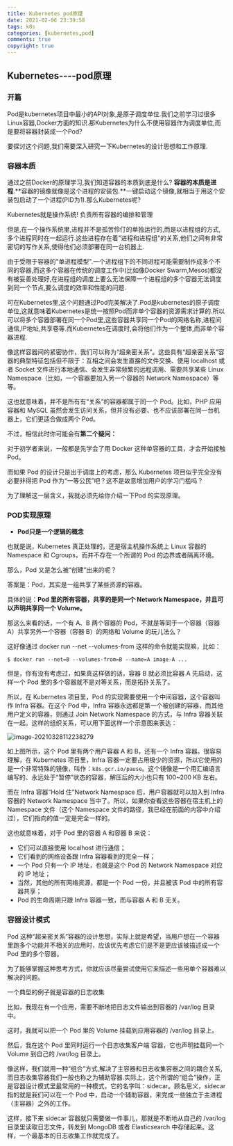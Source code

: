 ```yaml
---
title: Kubernetes pod原理
date: 2021-02-06 23:39:58
tags: k8s
categories: [kubernetes,pod]
comments: true
copyright: true
---
```




## Kubernetes----pod原理

### 开篇

Pod是kubernetes项目中最小的API对象,是原子调度单位.我们之前学习过很多Linux容器,Docker方面的知识.那Kubernetes为什么不使用容器作为调度单位,而是要将容器封装成一个Pod?

要探讨这个问题,我们需要深入研究一下Kubernetes的设计思想和工作原理.

### 容器本质

通过之前Docker的原理学习,我们知道容器的本质到底是什么? **容器的本质是进程**.**容器的镜像就像是这个进程的安装包.**一键启动这个镜像,就相当于用这个安装包启动了一个进程(PID为1).那么Kubernetes呢?

Kubernetes就是操作系统! 负责所有容器的编排和管理

但是,在一个操作系统里,进程并不是孤苦伶仃的单独运行的,而是以进程组的方式,多个进程同时在一起运行.这些进程存在着"进程和进程组"的关系,他们之间有非常密切的写作关系,使得他们必须部署在同一台机器上.

由于受限于容器的"单进程模型".一个进程组下的不同进程可能需要制作成多个不同的容器,而这多个容器在传统的调度工作中(比如像Docker Swarm,Mesos)都没有被妥善处理好,在进程组的调度上要么无法保障一个进程组的多个容器无法调度到同一个节点,要么调度的效率和性能的问题.

可在Kubernetes里,这个问题通过Pod完美解决了.Pod是kubernetes的原子调度单位,这就意味着Kubernetes是统一按照Pod而非单个容器的资源需求计算的.所以可以将多个容器部署在同一个Pod里,这些容器共享同一个Pod的网络名称,进程间通信,IP地址,共享卷等.而Kubernetes在调度时,会将他们作为一个整体,而非单个容器进程.

像这样容器间的紧密协作，我们可以称为“超亲密关系”。这些具有“超亲密关系”容器的典型特征包括但不限于：互相之间会发生直接的文件交换、使用 localhost 或者 Socket 文件进行本地通信、会发生非常频繁的远程调用、需要共享某些 Linux Namespace（比如，一个容器要加入另一个容器的 Network Namespace）等等。

<!--more-->

这也就意味着，并不是所有有“关系”的容器都属于同一个 Pod。比如，PHP 应用容器和 MySQL 虽然会发生访问关系，但并没有必要、也不应该部署在同一台机器上，它们更适合做成两个 Pod。

不过，相信此时你可能会有**第二个疑问：**

对于初学者来说，一般都是先学会了用 Docker 这种单容器的工具，才会开始接触 Pod。

而如果 Pod 的设计只是出于调度上的考虑，那么 Kubernetes 项目似乎完全没有必要非得把 Pod 作为“一等公民”吧？这不是故意增加用户的学习门槛吗？

为了理解这一层含义，我就必须先给你介绍一下Pod 的实现原理。

### POD实现原理

* **Pod只是一个逻辑的概念**

也就是说，Kubernetes 真正处理的，还是宿主机操作系统上 Linux 容器的 Namespace 和 Cgroups，而并不存在一个所谓的 Pod 的边界或者隔离环境。

那么，Pod 又是怎么被“创建”出来的呢？

答案是：Pod，其实是一组共享了某些资源的容器。

具体的说：**Pod 里的所有容器，共享的是同一个 Network Namespace，并且可以声明共享同一个 Volume。**

那这么来看的话，一个有 A、B 两个容器的 Pod，不就是等同于一个容器（容器 A）共享另外一个容器（容器 B）的网络和 Volume 的玩儿法么？

这好像通过 docker run --net --volumes-from 这样的命令就能实现嘛，比如：

```
$ docker run --net=B --volumes-from=B --name=A image-A ...
```

但是，你有没有考虑过，如果真这样做的话，容器 B 就必须比容器 A 先启动，这样一个 Pod 里的多个容器就不是对等关系，而是拓扑关系了。

所以，在 Kubernetes 项目里，Pod 的实现需要使用一个中间容器，这个容器叫作 Infra 容器。在这个 Pod 中，Infra 容器永远都是第一个被创建的容器，而其他用户定义的容器，则通过 Join Network Namespace 的方式，与 Infra 容器关联在一起。这样的组织关系，可以用下面这样一个示意图来表达：

![image-20210328112238279](https://img2.jesse.top/image-20210328112238279.png)

如上图所示，这个 Pod 里有两个用户容器 A 和 B，还有一个 Infra 容器。很容易理解，在 Kubernetes 项目里，Infra 容器一定要占用极少的资源，所以它使用的是一个非常特殊的镜像，叫作：`k8s.gcr.io/pause`。这个镜像是一个用汇编语言编写的、永远处于“暂停”状态的容器，解压后的大小也只有 100~200 KB 左右。

而在 Infra 容器“Hold 住”Network Namespace 后，用户容器就可以加入到 Infra 容器的 Network Namespace 当中了。所以，如果你查看这些容器在宿主机上的 Namespace 文件（这个 Namespace 文件的路径，我已经在前面的内容中介绍过），它们指向的值一定是完全一样的。

这也就意味着，对于 Pod 里的容器 A 和容器 B 来说：

- 它们可以直接使用 localhost 进行通信；
- 它们看到的网络设备跟 Infra 容器看到的完全一样；
- 一个 Pod 只有一个 IP 地址，也就是这个 Pod 的 Network Namespace 对应的 IP 地址；
- 当然，其他的所有网络资源，都是一个 Pod 一份，并且被该 Pod 中的所有容器共享；
- Pod 的生命周期只跟 Infra 容器一致，而与容器 A 和 B 无关。

### 容器设计模式

Pod 这种“超亲密关系”容器的设计思想，实际上就是希望，当用户想在一个容器里跑多个功能并不相关的应用时，应该优先考虑它们是不是更应该被描述成一个 Pod 里的多个容器。

为了能够掌握这种思考方式，你就应该尽量尝试使用它来描述一些用单个容器难以解决的问题。

一个典型的例子就是容器的日志收集

比如，我现在有一个应用，需要不断地把日志文件输出到容器的 /var/log 目录中。

这时，我就可以把一个 Pod 里的 Volume 挂载到应用容器的 /var/log 目录上。

然后，我在这个 Pod 里同时运行一个日志收集客户端 容器，它也声明挂载同一个 Volume 到自己的 /var/log 目录上。

像这样，我们就用一种“组合”方式,解决了主容器和日志收集容器之间的耦合关系,而日志收集容器我们一般也称之为辅助容器.实际上，这个所谓的“组合”操作，正是容器设计模式里最常用的一种模式，它的名字叫：sidecar。顾名思义，sidecar 指的就是我们可以在一个 Pod 中，启动一个辅助容器，来完成一些独立于主进程（主容器）之外的工作。

这样，接下来 sidecar 容器就只需要做一件事儿，那就是不断地从自己的 /var/log 目录里读取日志文件，转发到 MongoDB 或者 Elasticsearch 中存储起来。这样，一个最基本的日志收集工作就完成了。